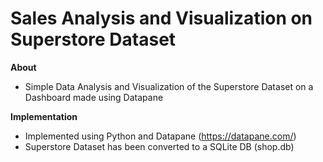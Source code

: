 # Sales Analysis and Visualization on Superstore Dataset

**About**
- Simple Data Analysis and Visualization of the Superstore Dataset
  on a Dashboard made using Datapane
  
**Implementation**
 
- Implemented using Python and Datapane (https://datapane.com/)
- Superstore Dataset has been converted to a SQLite DB (shop.db) 